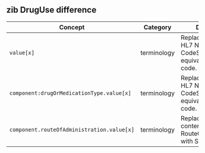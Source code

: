 ## zib DrugUse difference

| Concept         | Category          | Description                             | 
|-----------------|-------------------|-----------------------------------------|
|`value[x]` | terminology | Replaced 'Other' from HL7 NullFlavor CodeSystem with equivalent SNOMED code. |
|`component:drugOrMedicationType.value[x]` | terminology | Replaced 'Other' from HL7 NullFlavor CodeSystem with equivalent SNOMED code. |
|`component.routeOfAdministration.value[x]` | terminology | Replaced ValueSet content of RouteOfAdministration with SNOMED codes. |